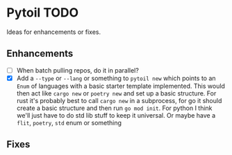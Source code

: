 # Pytoil TODO

Ideas for enhancements or fixes.

## Enhancements

- [ ] When batch pulling repos, do it in parallel?
- [x] Add a `--type` or `--lang` or something to `pytoil new` which points to an `Enum` of languages with a basic starter template implemented. This would then act like `cargo new` or `poetry new` and set up a basic structure. For rust it's probably best to call `cargo new` in a subprocess, for go it should create a basic structure and then run `go mod init`. For python I think we'll just have to do std lib stuff to keep it universal. Or maybe have a `flit`, `poetry`, `std` enum or something

## Fixes
